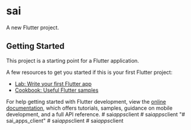 # sai

A new Flutter project.

## Getting Started

This project is a starting point for a Flutter application.

A few resources to get you started if this is your first Flutter project:

- [Lab: Write your first Flutter app](https://docs.flutter.dev/get-started/codelab)
- [Cookbook: Useful Flutter samples](https://docs.flutter.dev/cookbook)

For help getting started with Flutter development, view the
[online documentation](https://docs.flutter.dev/), which offers tutorials,
samples, guidance on mobile development, and a full API reference.
#   s a i _ a p p s _ c l i e n t  
 #   s a i _ a p p s _ c l i e n t  
 "# sai_apps_client" 
#   s a i _ a p p s _ c l i e n t  
 #   s a i _ a p p s _ c l i e n t  
 